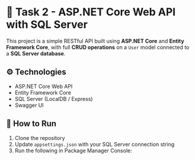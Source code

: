 # 🧩 Task 2 - ASP.NET Core Web API with SQL Server

This project is a simple RESTful API built using **ASP.NET Core** and **Entity Framework Core**, with full **CRUD operations** on a `User` model connected to a **SQL Server database**.

## ⚙️ Technologies
- ASP.NET Core Web API
- Entity Framework Core
- SQL Server (LocalDB / Express)
- Swagger UI

## 🚀 How to Run

1. Clone the repository  
2. Update `appsettings.json` with your SQL Server connection string  
3. Run the following in Package Manager Console:

